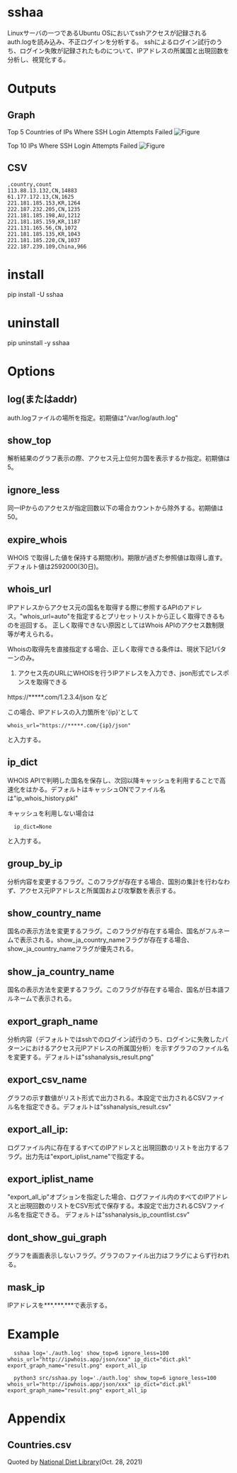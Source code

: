 # sshaa

Linuxサーバの一つであるUbuntu OSにおいてsshアクセスが記録されるauth.logを読み込み、不正ログインを分析する。
sshによるログイン試行のうち、ログイン失敗が記録されたものについて、IPアドレスの所属国と出現回数を分析し、視覚化する。

# Outputs
## Graph
Top 5 Countries of IPs Where SSH Login Attempts Failed
![Figure](./sshanalysis_result_group_by_country.png)

Top 10 IPs Where SSH Login Attempts Failed
![Figure](./sshanalysis_result_group_by_ip.png)

## CSV
```
,country,count
113.88.13.132,CN,14883
61.177.172.13,CN,1625
221.181.185.153,KR,1264
222.187.232.205,CN,1235
221.181.185.198,AU,1212
221.181.185.159,KR,1187
221.131.165.56,CN,1072
221.181.185.135,KR,1043
221.181.185.220,CN,1037
222.187.239.109,China,966
```

# install
pip install -U sshaa

# uninstall
pip uninstall -y sshaa


# Options
## log(またはaddr)
auth.logファイルの場所を指定。初期値は"/var/log/auth.log"

## show_top
解析結果のグラフ表示の際、アクセス元上位何カ国を表示するか指定。初期値は5。

## ignore_less
同一IPからのアクセスが指定回数以下の場合カウントから除外する。初期値は50。

## expire_whois
WHOIS で取得した値を保持する期間(秒)。期限が過ぎた参照値は取得し直す。デフォルト値は2592000(30日)。

## whois_url
IPアドレスからアクセス元の国名を取得する際に参照するAPIのアドレス。"whois_url=auto"を指定するとプリセットリストから正しく取得できるものを巡回する。
正しく取得できない原因としてはWhois APIのアクセス数制限等が考えられる。

Whoisの取得先を直接指定する場合、正しく取得できる条件は、現状下記1パターンのみ。

1. アクセス先のURLにWHOISを行うIPアドレスを入力でき、json形式でレスポンスを取得できる

https://*****.com/1.2.3.4/json など

この場合、IPアドレスの入力箇所を'{ip}'として

```
whois_url="https://*****.com/{ip}/json"
```

と入力する。


## ip_dict
WHOIS APIで判明した国名を保存し、次回以降キャッシュを利用することで高速化をはかる。デフォルトはキャッシュONでファイル名は"ip_whois_history.pkl"

キャッシュを利用しない場合は

```
  ip_dict=None
```

と入力する。

## group_by_ip
分析内容を変更するフラグ。このフラグが存在する場合、国別の集計を行わなわず、アクセス元IPアドレスと所属国および攻撃数を表示する。

## show_country_name
国名の表示方法を変更するフラグ。このフラグが存在する場合、国名がフルネームで表示される。show_ja_country_nameフラグが存在する場合、show_ja_country_nameフラグが優先される。

## show_ja_country_name
国名の表示方法を変更するフラグ。このフラグが存在する場合、国名が日本語フルネームで表示される。

## export_graph_name
分析内容（デフォルトではsshでのログイン試行のうち、ログインに失敗したパターンにおけるアクセス元IPアドレスの所属国分析）を示すグラフのファイル名を変更する。デフォルトは"sshanalysis_result.png"

## export_csv_name
グラフの示す数値がリスト形式で出力される。本設定で出力されるCSVファイル名を指定できる。デフォルトは"sshanalysis_result.csv"

## export_all_ip:
ログファイル内に存在するすべてのIPアドレスと出現回数のリストを出力するフラグ。出力先は"export_iplist_name"で指定する。

## export_iplist_name
"export_all_ip"オプションを指定した場合、ログファイル内のすべてのIPアドレスと出現回数のリストをCSV形式で保存する。本設定で出力されるCSVファイル名を指定できる。
デフォルトは"sshanalysis_ip_countlist.csv"

## dont_show_gui_graph
グラフを画面表示しないフラグ。グラフのファイル出力はフラグによらず行われる。

## mask_ip
IPアドレスを\*\*\*.\*\*\*.\*\*\*で表示する。

# Example
``` console
  sshaa log='./auth.log' show_top=6 ignore_less=100 whois_url="http://ipwhois.app/json/xxx" ip_dict="dict.pkl" export_graph_name="result.png" export_all_ip
```

``` Python3
  python3 src/sshaa.py log='./auth.log' show_top=6 ignore_less=100 whois_url="http://ipwhois.app/json/xxx" ip_dict="dict.pkl" export_graph_name="result.png" export_all_ip
```

# Appendix
## Countries.csv

Quoted by [National Diet Library](https://iss.ndl.go.jp/help/help_ja/help_country_codes.html)(Oct. 28, 2021)
